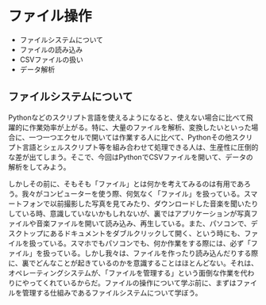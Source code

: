 # ファイル操作

* ファイルシステムについて
* ファイルの読み込み
* CSVファイルの扱い
* データ解析

## ファイルシステムについて

Pythonなどのスクリプト言語を使えるようになると、使えない場合に比べて飛躍的に作業効率が上がる。特に、大量のファイルを解析、変換したいといった場合に、一つ一つエクセルで開いては作業する人に比べて、Pythonその他スクリプト言語とシェルスクリプト等を組み合わせて処理できる人は、生産性に圧倒的な差が出てしまう。そこで、今回はPythonでCSVファイルを開いて、データの解析をしてみよう。

しかしその前に、そもそも「ファイル」とは何かを考えてみるのは有用であろう。我々がコンピューターを使う際、何気なく「ファイル」を扱っている。スマートフォンで以前撮影した写真を見てみたり、ダウンロードした音楽を聞いたりしている時、意識していないかもしれないが、裏ではアプリケーションが写真ファイルや音楽ファイルを開いて読み込み、再生している。また、パソコンで、デスクトップにあるドキュメントをダブルクリックして開く、という時にも、ファイルを扱っている。スマホでもパソコンでも、何か作業をする際には、必ず「ファイル」を扱っている。しかし我々は、ファイルを作ったり読み込んだりする際に、裏でどんなことが起きているのかを意識することはほとんどない。それは、オペレーティングシステムが、「ファイルを管理する」という面倒な作業を代わりにやってくれているからだ。ファイルの操作について学ぶ前に、まずはファイルを管理する仕組みであるファイルシステムについて学ぼう。

